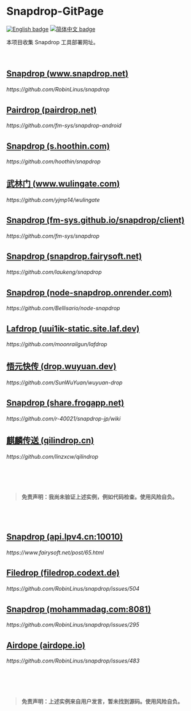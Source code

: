 # Snapdrop-GitPage

[![English badge](https://img.shields.io/badge/%E8%8B%B1%E6%96%87-English-blue)](./README_en.md)
[![简体中文 badge](https://img.shields.io/badge/%E7%AE%80%E4%BD%93%E4%B8%AD%E6%96%87-Simplified%20Chinese-blue)](./README.md)

本项目收集 Snapdrop 工具部署网址。

<br>

## [Snapdrop (www.snapdrop.net)](https://www.snapdrop.net/)

###### https://<area>github.com/RobinLinus/snapdrop

## [Pairdrop (pairdrop.net)](https://pairdrop.net)

###### https://<area>github.com/fm-sys/snapdrop-android

## [Snapdrop (s.hoothin.com)](https://s.hoothin.com/)

###### https://<area>github.com/hoothin/snapdrop

## [武林门 (www.wulingate.com)](https://www.wulingate.com/)

###### https://<area>github.com/yjmp14/wulingate

## [Snapdrop (fm-sys.github.io/snapdrop/client)](https://fm-sys.github.io/snapdrop/client/)

###### https://<area>github.com/fm-sys/snapdrop

## [Snapdrop (snapdrop.fairysoft.net)](https://snapdrop.fairysoft.net)

###### https://<area>github.com/laukeng/snapdrop


## [Snapdrop (node-snapdrop.onrender.com)](https://node-snapdrop.onrender.com)

###### https://<area>github.com/Bellisario/node-snapdrop

## [Lafdrop (uui1ik-static.site.laf.dev)](https://uui1ik-static.site.laf.dev)

###### https://<area>github.com/moonrailgun/lafdrop

## [悟元快传 (drop.wuyuan.dev)](https://drop.wuyuan.dev/)

###### https://<area>github.com/SunWuYuan/wuyuan-drop

## [Snapdrop (share.frogapp.net)](https://share.frogapp.net)

###### https://<area>github.com/r-40021/snapdrop-jp/wiki

## [麒麟传送 (qilindrop.cn)](https://qilindrop.cn)

###### https://<area>github.com/linzxcw/qilindrop

<br>
<br>


> #### 免责声明：我尚未验证上述实例，例如代码检查。使用风险自负。


<br>
<br>

## [Snapdrop (api.lpv4.cn:10010)](http://api.lpv4.cn:10010)

###### https://<area>www<area>.fairysoft.<area>net<area>/post/65.html

## [Filedrop (filedrop.codext.de)](https://filedrop.codext.de)

###### https://<area>github.com/RobinLinus<area>/snapdrop/issues/504

## [Snapdrop (mohammadag.com:8081)](http://mohammadag.com:8081)

###### https://<area>github.com/RobinLinus<area>/snapdrop/issues/295

## [Airdope (airdope.io)](https://airdope.io)

###### https://<area>github.com/RobinLinus<area>/snapdrop/issues/483

<br>
<br>


> #### 免责声明：上述实例来自用户发言，暂未找到源码。使用风险自负。

